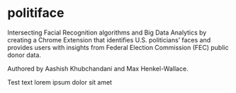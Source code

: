# politiface

Intersecting Facial Recognition algorithms and Big Data Analytics by creating a Chrome Extension that identifies U.S. politicians’ faces and provides users with insights from Federal Election Commission (FEC) public donor data. 

Authored by Aashish Khubchandani and Max Henkel-Wallace.


Test text lorem ipsum dolor sit amet
